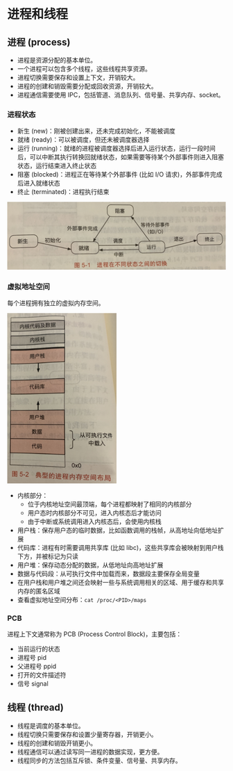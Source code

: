 # 进程和线程

## 进程 (process)

- 进程是资源分配的基本单位。
- 一个进程可以包含多个线程，这些线程共享资源。
- 进程切换需要保存和设置上下文，开销较大。
- 进程的创建和销毁需要分配或回收资源，开销较大。
- 进程通信需要使用 IPC，包括管道、消息队列、信号量、共享内存、socket。

### 进程状态

- 新生 (new)：刚被创建出来，还未完成初始化，不能被调度
- 就绪 (ready)：可以被调度，但还未被调度器选择
- 运行 (running)：就绪的进程被调度器选择后进入运行状态，运行一段时间后，可以中断其执行转换回就绪状态，如果需要等待某个外部事件则进入阻塞状态，运行结束进入终止状态
- 阻塞 (blocked)：进程正在等待某个外部事件 (比如 I/O 请求)，外部事件完成后进入就绪状态
- 终止 (terminated)：进程执行结束

![](assets/process_status.jpg)

### 虚拟地址空间

每个进程拥有独立的虚拟内存空间。

<img src="./assets/process_memory_layout.jpg" width="50%" />

- 内核部分：
  - 位于内核地址空间最顶端，每个进程都映射了相同的内核部分
  - 用户态时内核部分不可见，进入内核态后才能访问
  - 由于中断或系统调用进入内核态后，会使用内核栈
- 用户栈：保存用户态的临时数据，比如函数调用的栈帧，从高地址向低地址扩展
- 代码库：进程有时需要调用共享库 (比如 libc)，这些共享库会被映射到用户栈下方，并被标记为只读
- 用户堆：保存动态分配的数据，从低地址向高地址扩展
- 数据与代码段：从可执行文件中加载而来，数据段主要保存全局变量
- 在用户栈和用户堆之间还会映射一些与系统调用相关的区域、用于缓存和共享内存的匿名区域
- 查看虚拟地址空间分布：`cat /proc/<PID>/maps`

### PCB

进程上下文通常称为 PCB (Process Control Block)，主要包括：

- 当前运行的状态
- 进程号 pid
- 父进程号 ppid
- 打开的文件描述符
- 信号 signal

## 线程 (thread)

- 线程是调度的基本单位。
- 线程切换只需要保存和设置少量寄存器，开销更小。
- 线程的创建和销毁开销更小。
- 线程通信可以通过读写同一进程的数据实现，更方便。
- 线程同步的方法包括互斥锁、条件变量、信号量、共享内存。
